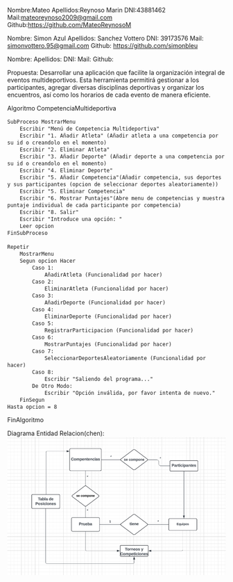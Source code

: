 
Nombre:Mateo
Apellidos:Reynoso Marin
DNI:43881462
Mail:mateoreynoso2009@gmail.com
Github:https://github.com/MateoReynosoM

Nombre: Simon Azul 
Apellidos: Sanchez Vottero
DNI: 39173576
Mail: simonvottero.95@gmail.com
Github: https://github.com/simonbleu

Nombre:
Apellidos:
DNI:
Mail:
Github:


Propuesta:
Desarrollar una aplicación que facilite la organización integral de eventos multideportivos. Esta herramienta permitirá gestionar a los participantes, agregar diversas disciplinas deportivas y organizar los encuentros, así como los horarios de cada evento de manera eficiente.


Algoritmo CompetenciaMultideportiva

    SubProceso MostrarMenu
        Escribir "Menú de Competencia Multideportiva"
        Escribir "1. Añadir Atleta" (Añadir atleta a una competencia por su id o creandolo en el momento)
        Escribir "2. Eliminar Atleta"
        Escribir "3. Añadir Deporte" (Añadir deporte a una competencia por su id o creandolo en el momento)
        Escribir "4. Eliminar Deporte"
        Escribir "5. Añadir Competencia"(Añadir competencia, sus deportes y sus participantes (opcion de seleccionar deportes aleatoriamente))
        Escribir "5. Eliminar Competencia"
        Escribir "6. Mostrar Puntajes"(Abre menu de competencias y muestra puntaje individual de cada participante por competencia)
        Escribir "8. Salir"
        Escribir "Introduce una opción: "
        Leer opcion
    FinSubProceso

    Repetir
        MostrarMenu
        Segun opcion Hacer
            Caso 1:
                AñadirAtleta (Funcionalidad por hacer)
            Caso 2:
                EliminarAtleta (Funcionalidad por hacer)
            Caso 3:
                AñadirDeporte (Funcionalidad por hacer)
            Caso 4:
                EliminarDeporte (Funcionalidad por hacer)
            Caso 5:
                RegistrarParticipacion (Funcionalidad por hacer)
            Caso 6:
                MostrarPuntajes (Funcionalidad por hacer)
            Caso 7:
                SeleccionarDeportesAleatoriamente (Funcionalidad por hacer)
            Caso 8:
                Escribir "Saliendo del programa..."
            De Otro Modo:
                Escribir "Opción inválida, por favor intenta de nuevo."
        FinSegun
    Hasta opcion = 8
FinAlgoritmo

Diagrama Entidad Relacion(chen):
![alt text](image.png)

